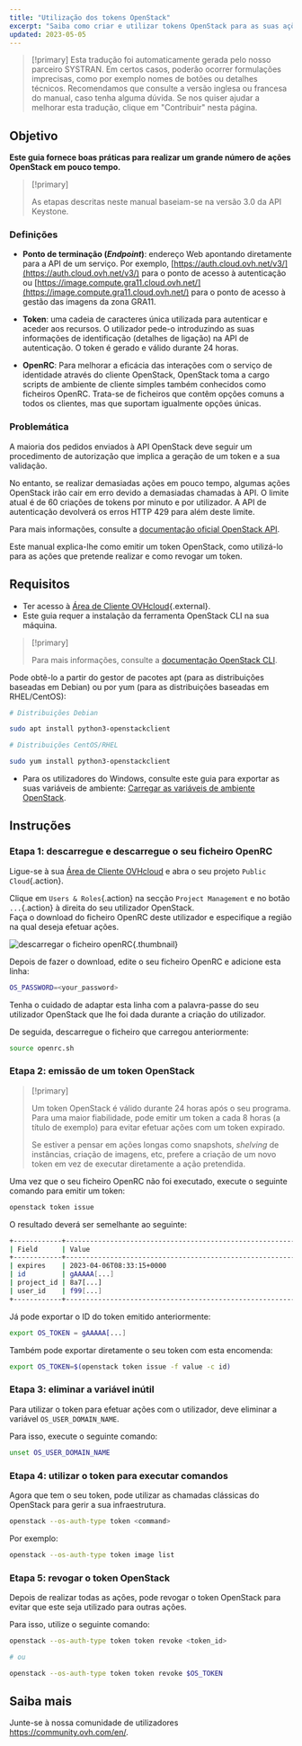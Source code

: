 ```yaml
---
title: "Utilização dos tokens OpenStack"
excerpt: "Saiba como criar e utilizar tokens OpenStack para as suas ações"
updated: 2023-05-05
---
```


> [!primary]
> Esta tradução foi automaticamente gerada pelo nosso parceiro SYSTRAN. Em certos casos, poderão ocorrer formulações imprecisas, como por exemplo nomes de botões ou detalhes técnicos. Recomendamos que consulte a versão inglesa ou francesa do manual, caso tenha alguma dúvida. Se nos quiser ajudar a melhorar esta tradução, clique em "Contribuir" nesta página.
>

## Objetivo

**Este guia fornece boas práticas para realizar um grande número de ações OpenStack em pouco tempo.**

> [!primary]
>
> As etapas descritas neste manual baseiam-se na versão 3.0 da API Keystone.
>

### Definições

- **Ponto de terminação (*Endpoint*)**: endereço Web apontando diretamente para a API de um serviço. Por exemplo, [https://auth.cloud.ovh.net/v3/](https://auth.cloud.ovh.net/v3/) para o ponto de acesso à autenticação ou [https://image.compute.gra11.cloud.ovh.net/](https://image.compute.gra11.cloud.ovh.net/) para o ponto de acesso à gestão das imagens da zona GRA11. 

- **Token**: uma cadeia de caracteres única utilizada para autenticar e aceder aos recursos. O utilizador pede-o introduzindo as suas informações de identificação (detalhes de ligação) na API de autenticação. O token é gerado e válido durante 24 horas.

- **OpenRC**: Para melhorar a eficácia das interações com o serviço de identidade através do cliente OpenStack, OpenStack toma a cargo scripts de ambiente de cliente simples também conhecidos como ficheiros OpenRC. Trata-se de ficheiros que contêm opções comuns a todos os clientes, mas que suportam igualmente opções únicas.

### Problemática

A maioria dos pedidos enviados à API OpenStack deve seguir um procedimento de autorização que implica a geração de um token e a sua validação.

No entanto, se realizar demasiadas ações em pouco tempo, algumas ações OpenStack irão cair em erro devido a demasiadas chamadas à API. O limite atual é de 60 criações de tokens por minuto e por utilizador. A API de autenticação devolverá os erros HTTP 429 para além deste limite.

Para mais informações, consulte a [documentação oficial OpenStack API](http://developer.openstack.org/api-guide/quick-start/).

Este manual explica-lhe como emitir um token OpenStack, como utilizá-lo para as ações que pretende realizar e como revogar um token.

## Requisitos 

- Ter acesso à [Área de Cliente OVHcloud](/links/manager){.external}.
- Este guia requer a instalação da ferramenta OpenStack CLI na sua máquina.

> [!primary]
>
> Para mais informações, consulte a [documentação OpenStack CLI](https://docs.openstack.org/python-openstackclient/latest/).

Pode obtê-lo a partir do gestor de pacotes apt (para as distribuições baseadas em Debian) ou por yum (para as distribuições baseadas em RHEL/CentOS):

```bash
# Distribuições Debian

sudo apt install python3-openstackclient

# Distribuições CentOS/RHEL

sudo yum install python3-openstackclient
```

- Para os utilizadores do Windows, consulte este guia para exportar as suas variáveis de ambiente: [Carregar as variáveis de ambiente OpenStack](/pages/public_cloud/compute/loading_openstack_environment_variables).

## Instruções

### Etapa 1: descarregue e descarregue o seu ficheiro OpenRC

Ligue-se à sua [Área de Cliente OVHcloud](/links/manager) e abra o seu projeto `Public Cloud`{.action}.

Clique em `Users & Roles`{.action} na secção `Project Management` e no botão `...`{.action} à direita do seu utilizador OpenStack.<br>
Faça o download do ficheiro OpenRC deste utilizador e especifique a região na qual deseja efetuar ações.

![descarregar o ficheiro openRC](images/openrc.png){.thumbnail}

Depois de fazer o download, edite o seu ficheiro OpenRC e adicione esta linha:

```bash
OS_PASSWORD=<your_password>
```

Tenha o cuidado de adaptar esta linha com a palavra-passe do seu utilizador OpenStack que lhe foi dada durante a criação do utilizador.

De seguida, descarregue o ficheiro que carregou anteriormente:

```bash
source openrc.sh
```

### Etapa 2: emissão de um token OpenStack

> [!primary]
>
> Um token OpenStack é válido durante 24 horas após o seu programa. Para uma maior fiabilidade, pode emitir um token a cada 8 horas (a título de exemplo) para evitar efetuar ações com um token expirado.
>
> Se estiver a pensar em ações longas como snapshots, *shelving* de instâncias, criação de imagens, etc, prefere a criação de um novo token em vez de executar diretamente a ação pretendida.
>

Uma vez que o seu ficheiro OpenRC não foi executado, execute o seguinte comando para emitir um token:

```bash
openstack token issue
```

O resultado deverá ser semelhante ao seguinte:

```bash
+------------+----------------------------------------------------------------+
| Field      | Value                                                          |
+------------+----------------------------------------------------------------+
| expires    | 2023-04-06T08:33:15+0000                                       |
| id         | gAAAAA[...]                                                    |
| project_id | 8a7[...]                                                       |
| user_id    | f99[...]                                                       |
+------------+----------------------------------------------------------------+
```

Já pode exportar o ID do token emitido anteriormente:

```bash
export OS_TOKEN = gAAAAA[...]
```

Também pode exportar diretamente o seu token com esta encomenda:

```bash
export OS_TOKEN=$(openstack token issue -f value -c id)
```

### Etapa 3: eliminar a variável inútil

Para utilizar o token para efetuar ações com o utilizador, deve eliminar a variável `OS_USER_DOMAIN_NAME`.

Para isso, execute o seguinte comando:

```bash
unset OS_USER_DOMAIN_NAME
```

### Etapa 4: utilizar o token para executar comandos

Agora que tem o seu token, pode utilizar as chamadas clássicas do OpenStack para gerir a sua infraestrutura.

```bash
openstack --os-auth-type token <command>
```

Por exemplo: 

```bash
openstack --os-auth-type token image list
```

### Etapa 5: revogar o token OpenStack

Depois de realizar todas as ações, pode revogar o token OpenStack para evitar que este seja utilizado para outras ações.

Para isso, utilize o seguinte comando:

```bash
openstack --os-auth-type token token revoke <token_id>

# ou 

openstack --os-auth-type token token revoke $OS_TOKEN
```

## Saiba mais

Junte-se à nossa comunidade de utilizadores <https://community.ovh.com/en/>.